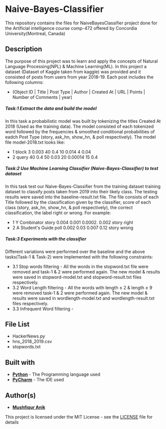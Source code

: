 # Naive-Bayes-Classifier
This repository contains the files for NaiveBayesClassifier project done for the Artificial intelligence course comp-472 offered by Concordia University(Montreal, Canada)

## Description 
The purpose of this project was to learn and apply the concepts of Natural Language Processing(NPL) & Machine Learning(ML). In this project a dataset (Dataset of Kaggle taken from kaggle) was provided and it consisted of posts from users from year 2018-19. 
Each post includes the following columns: 
- (Object ID | Title | Post Type | Author | Created At | URL | Points | Number of Comments | year)

##### Task:1 Extract the data and build the model
In this task a probabilistic model was built by tokenizing the titles Created At 2018 (Used as the training data). The model consisted of each tokenized word followed by the frequencies & smoothed conditional probabilities of eadch Post Type (story, ask_hn, show_hn, & poll respectively). The model file model-2018.txt looks like:
- 1 block 3 0.003 40 0.4 10 0.014 4 0.04
- 2 query 40 0.4 50 0.03 20 0.00014 15 0.4

##### Task:2 Use Machine Learning Classifier (Naive-Bayes-Classifier) to test dataset
In this task test our Naive-Bayes-Classifier from the training dataset training dataset to classify posts taken from 2019 into their likely class. The testing results were saved into the baseline-result.txt file. The file consists of each Title followed by the classification given by the classifier, score of each class (story, ask_hn, show_hn, & poll respectively), the correct classification, the label right or wrong. For example: 
- 1 Y Combinator story 0.004 0.001 0.0002. 0.002 story right
- 2 A Student's Guide poll 0.002 0.03 0.007 0.12 story wrong

##### Task:3 Experiments with the classifier
Different variations were performed over the baseline and the above tasks(Task-1 & Task-2) were implemented with the following constraints:
- 3.1 Stop words filtering - All the words in the stopword.txt file were removed and task-1 & 2 were performed again. The new model & results were saved in                                      stopword-model.txt and stopword-result.txt files respectively.
- 3.2 Word Length filtering - All the words with length ≤ 2 & length ≥ 9 were removed task-1 & 2 were performed again. The new model & results were saved in                                      wordlength-model.txt and wordlength-result.txt files respectively. 
- 3.3 Infrequent Word filtering - 




## File List
- HackerNews.py
- hns_2018_2019.csv
- stopwords.txt

## Built with
* [**Python**](https://en.wikipedia.org/wiki/Python_(programming_language)) - The Programming language used
* [**PyCharm**](https://en.wikipedia.org/wiki/PyCharm) - The IDE used

## Author(s)

* [**Mushfiqur Anik**](https://github.com/mushfiqur-anik)

This project is licensed under the MIT License - see the [LICENSE](LICENSE) file for details





 
